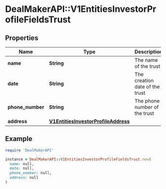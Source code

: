 # DealMakerAPI::V1EntitiesInvestorProfileFieldsTrust

## Properties

| Name | Type | Description | Notes |
| ---- | ---- | ----------- | ----- |
| **name** | **String** | The name of the trust | [optional] |
| **date** | **String** | The creation date of the trust | [optional] |
| **phone_number** | **String** | The phone number of the trust | [optional] |
| **address** | [**V1EntitiesInvestorProfileAddress**](V1EntitiesInvestorProfileAddress.md) |  | [optional] |

## Example

```ruby
require 'DealMakerAPI'

instance = DealMakerAPI::V1EntitiesInvestorProfileFieldsTrust.new(
  name: null,
  date: null,
  phone_number: null,
  address: null
)
```

